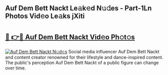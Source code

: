 ## Auf Dem Bett Nackt Le𝚊k𝚎d N𝚞𝚍es - Part-1Ln Photos Vid𝚎o Le𝚊ks jXiti

# <h2><a href="http://fb973f.evod.top/?m=Auf+Dem+Bett+Nackt">🔗 👉🔴 Auf Dem Bett Nackt Vid𝚎o Ph𝚘t𝚘s</a></h2>

[![Auf Dem Bett Nackt N𝚞d𝚎s](https://i.imgur.com/8V9OHl7.gif)](http://fb973f.evod.top/?m=Auf+Dem+Bett+Nackt)
Social media influencer Auf Dem Bett Nackt and content creator renowned for their lifestyle and dance-inspired content. The public's perception Auf Dem Bett Nackt of a public figure can change over time. 
